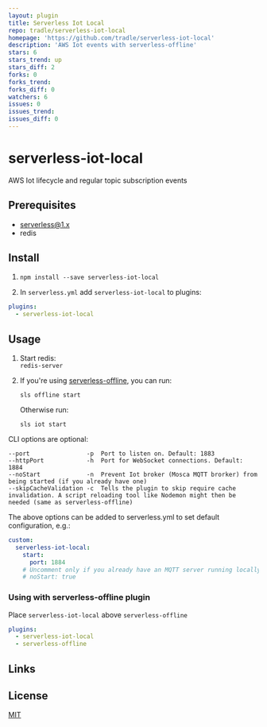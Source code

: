 ```yaml
---
layout: plugin
title: Serverless Iot Local
repo: tradle/serverless-iot-local
homepage: 'https://github.com/tradle/serverless-iot-local'
description: 'AWS Iot events with serverless-offline'
stars: 6
stars_trend: up
stars_diff: 2
forks: 0
forks_trend: 
forks_diff: 0
watchers: 6
issues: 0
issues_trend: 
issues_diff: 0
---
```



# serverless-iot-local

AWS Iot lifecycle and regular topic subscription events

## Prerequisites
* serverless@1.x
* redis

## Install

1) `npm install --save serverless-iot-local`

2) In `serverless.yml` add `serverless-iot-local` to plugins:

```yaml
plugins:
  - serverless-iot-local
```

## Usage
1. Start redis:  
    `redis-server`

2. If you're using [serverless-offline](https://github.com/dherault/serverless-offline), you can run:  

    `sls offline start`

    Otherwise run: 
    
    `sls iot start`

CLI options are optional:

```
--port                -p  Port to listen on. Default: 1883
--httpPort            -h  Port for WebSocket connections. Default: 1884
--noStart             -n  Prevent Iot broker (Mosca MQTT brorker) from being started (if you already have one)
--skipCacheValidation -c  Tells the plugin to skip require cache invalidation. A script reloading tool like Nodemon might then be needed (same as serverless-offline)
```

The above options can be added to serverless.yml to set default configuration, e.g.:

```yml
custom:
  serverless-iot-local:
    start:
      port: 1884
    # Uncomment only if you already have an MQTT server running locally
    # noStart: true
```

### Using with serverless-offline plugin

Place `serverless-iot-local` above `serverless-offline`

```yaml
plugins:
  - serverless-iot-local
  - serverless-offline
```


## Links

## License
[MIT](LICENSE)
